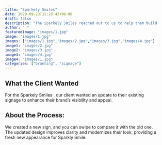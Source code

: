 ```yaml
---
title: "Sparkely Smiles"
date: 2020-09-23T15:28:43+06:00
draft: false
description: "The Sparkely Smiles reached out to us to help them build top notch sign boards for their business"
author: " "
featuredImage: "images/1.jpg"
image: "images/1.jpg"
images: ["images/1.jpg","images/2.jpg","images/3.jpg","images/4.jpg"]
image1: "images/2.jpg"
image2: "images/3.jpg"
image3: "images/4.jpg"
image4: "images/1.jpg"
categories: ["branding", "signage"]
---
```


## What the Client Wanted
For the Sparkely Smiles , our client  wanted an update to their existing signage to enhance their brand’s visibility and appeal.


## About the Process:
 We created a new sign, and you can swipe to compare it with the old one. The updated design improves clarity and modernizes their look, providing a fresh new appearance for Sparkly Smile.
